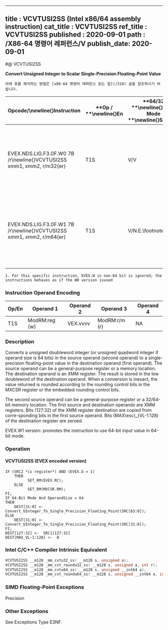 ----------------------------
title : VCVTUSI2SS (Intel x86/64 assembly instruction)
cat_title : VCVTUSI2SS
ref_title : VCVTUSI2SS
published : 2020-09-01
path : /X86-64 명령어 레퍼런스/V
publish_date: 2020-09-01
----------------------------


#@ VCVTUSI2SS

**Convert Unsigned Integer to Scalar Single-Precision Floating-Point Value**

```lec-info
아래 표를 해석하는 방법은 [x86-64 명령어 레퍼런스 읽는 법](/316) 글을 참조하시기 바랍니다.
```

|**Opcode/**\newline{}**Instruction**|**Op / **\newline{}**En**|**64/32 **\newline{}**bit Mode **\newline{}**Support**|**CPUID **\newline{}**Feature **\newline{}**Flag**|**Description**|
|------------------------------------|-------------------------|------------------------------------------------------|--------------------------------------------------|---------------|
|EVEX.NDS.LIG.F3.0F.W0 7B /r\newline{}VCVTUSI2SS xmm1, xmm2, r/m32{er}|T1S|V/V|AVX512F|Convert one signed doubleword integer from r/m32 to one single-precision floating-point value in xmm1.|
|EVEX.NDS.LIG.F3.0F.W1 7B /r\newline{}VCVTUSI2SS xmm1, xmm2, r/m64{er}|T1S|V/N.E.\footnote{1}|AVX512F|Convert one signed quadword integer from r/m64 to one single-precision floating-point value in xmm1.|
||||||

```note
1. For this specific instruction, EVEX.W in non-64 bit is ignored; the instructions behaves as if the W0 version isused
```
### Instruction Operand Encoding


|Op/En|Operand 1|Operand 2|Operand 3|Operand 4|
|-----|---------|---------|---------|---------|
|T1S|ModRM:reg (w)|VEX.vvvv|ModRM:r/m (r)|NA|
### Description


Converts a unsigned doubleword integer (or unsigned quadword integer if operand size is 64 bits) in the source operand (second operand) to a single-precision floating-point value in the destination operand (first operand). The source operand can be a general-purpose register or a memory location. The destination operand is an XMM register. The result is stored in the low doubleword of the destination operand. When a conversion is inexact, the value returned is rounded according to the rounding control bits in the MXCSR register or the embedded rounding control bits.

The second source operand can be a general-purpose register or a 32/64-bit memory location. The first source and destination operands are XMM registers. Bits (127:32) of the XMM register destination are copied from corre-sponding bits in the first source operand. Bits (MAX\esc{_}VL-1:128) of the destination register are zeroed.

EVEX.W1 version: promotes the instruction to use 64-bit input value in 64-bit mode.


### Operation
#### VCVTUSI2SS (EVEX encoded version)
```info-verb
IF (SRC2 *is register*) AND (EVEX.b = 1) 
    THEN
          SET_RM(EVEX.RC);
    ELSE 
          SET_RM(MXCSR.RM);
FI;
IF 64-Bit Mode And OperandSize = 64
THEN
    DEST[31:0] <-  Convert_UInteger_To_Single_Precision_Floating_Point(SRC[63:0]);
ELSE
    DEST[31:0] <-  Convert_UInteger_To_Single_Precision_Floating_Point(SRC[31:0]);
FI;
DEST[127:32] <-  SRC1[127:32]
DEST[MAX_VL-1:128] <-  0
```

### Intel C/C++ Compiler Intrinsic Equivalent

```cpp
VCVTUSI2SS __m128 _mm_cvtu32_ss( __m128 s, unsigned a);
VCVTUSI2SS __m128 _mm_cvt_roundu32_ss( __m128 s, unsigned a, int r);
VCVTUSI2SS __m128 _mm_cvtu64_ss( __m128 s, unsigned __int64 a);
VCVTUSI2SS __m128 _mm_cvt_roundu64_ss( __m128 s, unsigned __int64 a, int r);
```
### SIMD Floating-Point Exceptions


Precision

### Other Exceptions


See Exceptions Type E3NF.

